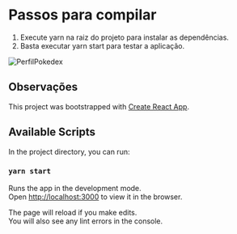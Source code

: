 # Passos para compilar
1. Execute yarn na raiz do projeto para instalar as dependências.
2. Basta executar yarn start para testar a aplicação.

![PerfilPokedex](https://github.com/evandrotvc/Trabalho-ReactJS-CJR/blob/master/src/assets/Captura%20de%20Tela%202020-06-01%20%C3%A0s%2011.15.33.png)


## Observações
This project was bootstrapped with [Create React App](https://github.com/facebook/create-react-app).

## Available Scripts

In the project directory, you can run:

### `yarn start`

Runs the app in the development mode.<br />
Open [http://localhost:3000](http://localhost:3000) to view it in the browser.

The page will reload if you make edits.<br />
You will also see any lint errors in the console.

